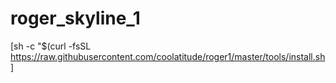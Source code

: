 # roger_skyline_1

[sh -c "$(curl -fsSL https://raw.githubusercontent.com/coolatitude/roger1/master/tools/install.sh]

